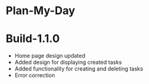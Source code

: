 # Plan-My-Day
# Build-1.1.0
- Home page design updated
- Added design for displaying created tasks
- Added functionality for creating and deleting tasks
- Error correction

